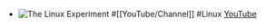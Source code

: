 - ![The Linux Experiment](https://yt3.googleusercontent.com/Lc1dH-nj6nvU63AH85SPgoLd2oba4zA41zNbZSWg81PN_zl1mgC_eiL3DbJJPb7b_nS7FarUTYE=w2560-fcrop64=1,00005a57ffffa5a8-k-c0xffffffff-no-nd-rj)
  #[[YouTube/Channel]] #Linux
  [YouTube](https://www.youtube.com/@TheLinuxEXP)